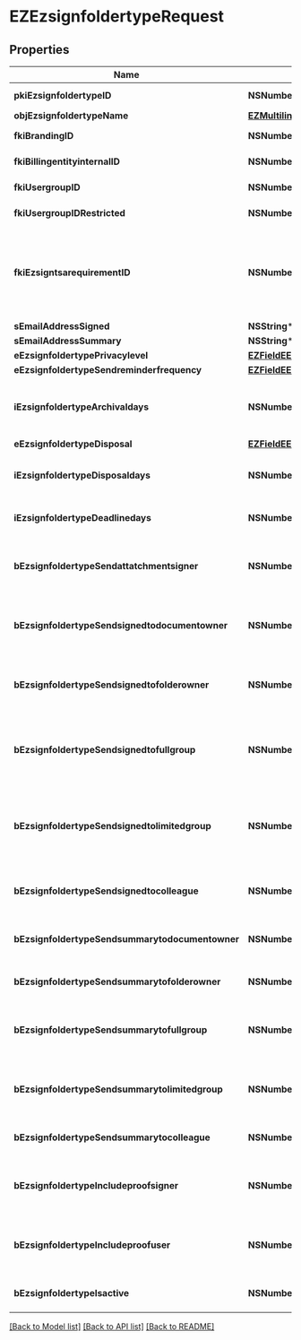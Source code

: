 # EZEzsignfoldertypeRequest

## Properties
Name | Type | Description | Notes
------------ | ------------- | ------------- | -------------
**pkiEzsignfoldertypeID** | **NSNumber*** | The unique ID of the Ezsignfoldertype. | [optional] 
**objEzsignfoldertypeName** | [**EZMultilingualEzsignfoldertypeName***](EZMultilingualEzsignfoldertypeName.md) |  | 
**fkiBrandingID** | **NSNumber*** | The unique ID of the Branding | 
**fkiBillingentityinternalID** | **NSNumber*** | The unique ID of the Billingentityinternal. | [optional] 
**fkiUsergroupID** | **NSNumber*** | The unique ID of the Usergroup | [optional] 
**fkiUsergroupIDRestricted** | **NSNumber*** | The unique ID of the Usergroup | [optional] 
**fkiEzsigntsarequirementID** | **NSNumber*** | The unique ID of the Ezsigntsarequirement.  Determine if a Time Stamping Authority should add a timestamp on each of the signature. Valid values:  |Value|Description| |-|-| |1|No. TSA Timestamping will requested. This will make all signatures a lot faster since no round-trip to the TSA server will be required. Timestamping will be made using eZsign server&#39;s time.| |2|Best effort. Timestamping from a Time Stamping Authority will be requested but is not mandatory. In the very improbable case it cannot be completed, the timestamping will be made using eZsign server&#39;s time. **Additional fee applies**| |3|Mandatory. Timestamping from a Time Stamping Authority will be requested and is mandatory. In the very improbable case it cannot be completed, the signature will fail and the user will be asked to retry. **Additional fee applies**| | [optional] 
**sEmailAddressSigned** | **NSString*** | The email address. | [optional] 
**sEmailAddressSummary** | **NSString*** | The email address. | [optional] 
**eEzsignfoldertypePrivacylevel** | [**EZFieldEEzsignfoldertypePrivacylevel***](EZFieldEEzsignfoldertypePrivacylevel.md) |  | 
**eEzsignfoldertypeSendreminderfrequency** | [**EZFieldEEzsignfoldertypeSendreminderfrequency***](EZFieldEEzsignfoldertypeSendreminderfrequency.md) |  | [optional] 
**iEzsignfoldertypeArchivaldays** | **NSNumber*** | The number of days before the archival of Ezsignfolders created using this Ezsignfoldertype | 
**eEzsignfoldertypeDisposal** | [**EZFieldEEzsignfoldertypeDisposal***](EZFieldEEzsignfoldertypeDisposal.md) |  | 
**iEzsignfoldertypeDisposaldays** | **NSNumber*** | The number of days after the archival before the disposal of the Ezsignfolder | [optional] 
**iEzsignfoldertypeDeadlinedays** | **NSNumber*** | The number of days to get all Ezsignsignatures | 
**bEzsignfoldertypeSendattatchmentsigner** | **NSNumber*** | Whether we send the Ezsigndocument and the proof as attachment in the email | 
**bEzsignfoldertypeSendsignedtodocumentowner** | **NSNumber*** | Whether we send the signed Ezsigndocument to the Ezsigndocument&#39;s owner | 
**bEzsignfoldertypeSendsignedtofolderowner** | **NSNumber*** | Whether we send the signed Ezsigndocument to the Ezsignfolder&#39;s owner | 
**bEzsignfoldertypeSendsignedtofullgroup** | **NSNumber*** | Whether we send the signed Ezsigndocument to the Usergroup that has acces to all Ezsignfolders | [optional] 
**bEzsignfoldertypeSendsignedtolimitedgroup** | **NSNumber*** | Whether we send the signed Ezsigndocument to the Usergroup that has acces to only their own Ezsignfolders | [optional] 
**bEzsignfoldertypeSendsignedtocolleague** | **NSNumber*** | Whether we send the signed Ezsigndocument to the colleagues | 
**bEzsignfoldertypeSendsummarytodocumentowner** | **NSNumber*** | Whether we send the summary to the Ezsigndocument&#39;s owner | 
**bEzsignfoldertypeSendsummarytofolderowner** | **NSNumber*** | Whether we send the summary to the Ezsignfolder&#39;s owner | 
**bEzsignfoldertypeSendsummarytofullgroup** | **NSNumber*** | Whether we send the summary to the Usergroup that has acces to all Ezsignfolders | [optional] 
**bEzsignfoldertypeSendsummarytolimitedgroup** | **NSNumber*** | Whether we send the summary to the Usergroup that has acces to only their own Ezsignfolders | [optional] 
**bEzsignfoldertypeSendsummarytocolleague** | **NSNumber*** | Whether we send the summary to the colleagues | 
**bEzsignfoldertypeIncludeproofsigner** | **NSNumber*** | Whether we include the proof with the signed Ezsigndocument for Ezsignsigners | 
**bEzsignfoldertypeIncludeproofuser** | **NSNumber*** | Whether we include the proof with the signed Ezsigndocument for users | 
**bEzsignfoldertypeIsactive** | **NSNumber*** | Whether the Ezsignfoldertype is active or not | 

[[Back to Model list]](../README.md#documentation-for-models) [[Back to API list]](../README.md#documentation-for-api-endpoints) [[Back to README]](../README.md)


